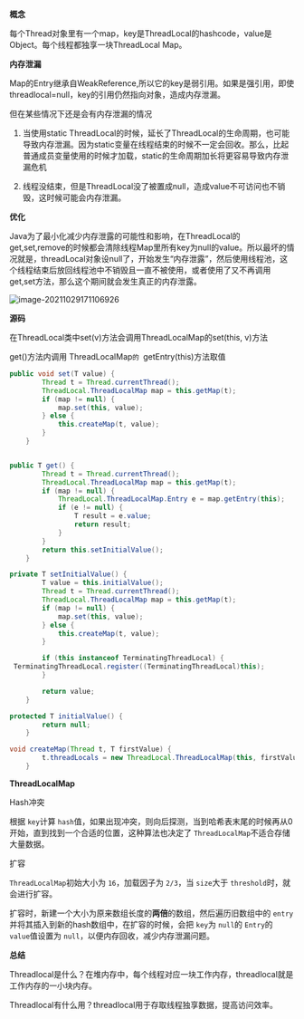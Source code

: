 **概念**

每个Thread对象里有一个map，key是ThreadLocal的hashcode，value是Object。每个线程都独享一块ThreadLocal Map。

**内存泄漏**

Map的Entry继承自WeakReference,所以它的key是弱引用。如果是强引用，即使threadlocal=null，key的引用仍然指向对象，造成内存泄漏。

但在某些情况下还是会有内存泄漏的情况

1. 当使用static ThreadLocal的时候，延长了ThreadLocal的生命周期，也可能导致内存泄漏。因为static变量在线程结束的时候不一定会回收。那么，比起普通成员变量使用的时候才加载，static的生命周期加长将更容易导致内存泄漏危机

2. 线程没结束，但是ThreadLocal没了被置成null，造成value不可访问也不销毁，这时候可能会内存泄漏。

**优化**

Java为了最小化减少内存泄露的可能性和影响，在ThreadLocal的get,set,remove的时候都会清除线程Map里所有key为null的value。所以最坏的情况就是，threadLocal对象设null了，开始发生“内存泄露”，然后使用线程池，这个线程结束后放回线程池中不销毁且一直不被使用，或者使用了又不再调用get,set方法，那么这个期间就会发生真正的内存泄露。

![image-20211029171106926](E:\学习笔记\typora\img\image-20211029171106926.png)

**源码**

在ThreadLocal类中set(v)方法会调用ThreadLocalMap的set(this, v)方法

get()方法内调用 ThreadLocalMap`的 `getEntry(this)方法取值

```java
public void set(T value) {
        Thread t = Thread.currentThread();
        ThreadLocal.ThreadLocalMap map = this.getMap(t);
        if (map != null) {
            map.set(this, value);
        } else {
            this.createMap(t, value);
        }
    }


public T get() {
        Thread t = Thread.currentThread();
        ThreadLocal.ThreadLocalMap map = this.getMap(t);
        if (map != null) {
            ThreadLocal.ThreadLocalMap.Entry e = map.getEntry(this);
            if (e != null) {
                T result = e.value;
                return result;
            }
        }
        return this.setInitialValue();
    }

private T setInitialValue() {
        T value = this.initialValue();
        Thread t = Thread.currentThread();
        ThreadLocal.ThreadLocalMap map = this.getMap(t);
        if (map != null) {
            map.set(this, value);
        } else {
            this.createMap(t, value);
        }

        if (this instanceof TerminatingThreadLocal) {
 TerminatingThreadLocal.register((TerminatingThreadLocal)this);
        }

        return value;
    }

protected T initialValue() {
        return null;
    }

void createMap(Thread t, T firstValue) {
        t.threadLocals = new ThreadLocal.ThreadLocalMap(this, firstValue);
    }
```

**ThreadLocalMap**

Hash冲突

根据 `key`计算 `hash`值，如果出现冲突，则向后探测，当到哈希表末尾的时候再从0开始，直到找到一个合适的位置，这种算法也决定了 `ThreadLocalMap`不适合存储大量数据。

扩容

`ThreadLocalMap`初始大小为 `16`，加载因子为 `2/3`，当 `size`大于 `threshold`时，就会进行扩容。

扩容时，新建一个大小为原来数组长度的**两倍**的数组，然后遍历旧数组中的 `entry`并将其插入到新的hash数组中，在扩容的时候，会把 `key`为 `null`的 `Entry`的 `value`值设置为 `null`，以便内存回收，减少内存泄漏问题。

**总结**

Threadlocal是什么？在堆内存中，每个线程对应一块工作内存，threadlocal就是工作内存的一小块内存。

Threadlocal有什么用？threadlocal用于存取线程独享数据，提高访问效率。